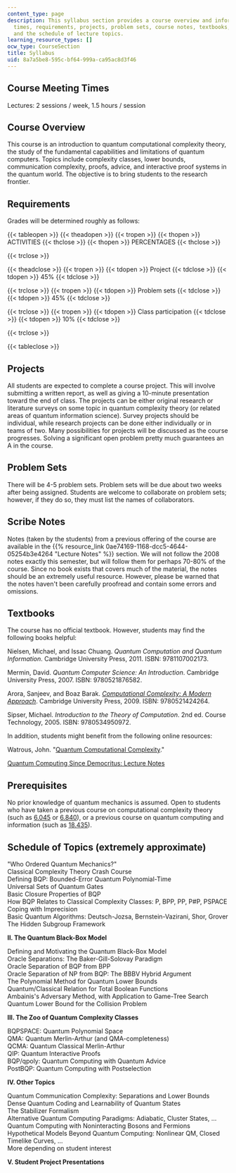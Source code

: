 ```yaml
---
content_type: page
description: This syllabus section provides a course overview and information on meeting
  times, requirements, projects, problem sets, course notes, textbooks, prerequisites,
  and the schedule of lecture topics.
learning_resource_types: []
ocw_type: CourseSection
title: Syllabus
uid: 8a7a5be8-595c-bf64-999a-ca95ac8d3f46
---
```


Course Meeting Times
--------------------

Lectures: 2 sessions / week, 1.5 hours / session

Course Overview
---------------

This course is an introduction to quantum computational complexity theory, the study of the fundamental capabilities and limitations of quantum computers. Topics include complexity classes, lower bounds, communication complexity, proofs, advice, and interactive proof systems in the quantum world. The objective is to bring students to the research frontier.

Requirements
------------

Grades will be determined roughly as follows:

{{< tableopen >}}
{{< theadopen >}}
{{< tropen >}}
{{< thopen >}}
ACTIVITIES
{{< thclose >}}
{{< thopen >}}
PERCENTAGES
{{< thclose >}}

{{< trclose >}}

{{< theadclose >}}
{{< tropen >}}
{{< tdopen >}}
Project
{{< tdclose >}}
{{< tdopen >}}
45%
{{< tdclose >}}

{{< trclose >}}
{{< tropen >}}
{{< tdopen >}}
Problem sets
{{< tdclose >}}
{{< tdopen >}}
45%
{{< tdclose >}}

{{< trclose >}}
{{< tropen >}}
{{< tdopen >}}
Class participation
{{< tdclose >}}
{{< tdopen >}}
10%
{{< tdclose >}}

{{< trclose >}}

{{< tableclose >}}

Projects
--------

All students are expected to complete a course project. This will involve submitting a written report, as well as giving a 10-minute presentation toward the end of class. The projects can be either original research or literature surveys on some topic in quantum complexity theory (or related areas of quantum information science). Survey projects should be individual, while research projects can be done either individually or in teams of two. Many possibilities for projects will be discussed as the course progresses. Solving a significant open problem pretty much guarantees an A in the course.

Problem Sets
------------

There will be 4-5 problem sets. Problem sets will be due about two weeks after being assigned. Students are welcome to collaborate on problem sets; however, if they do so, they must list the names of collaborators.

Scribe Notes
------------

Notes (taken by the students) from a previous offering of the course are available in the {{% resource_link 0ae74169-1168-dcc5-4644-05254b3e4264 "Lecture Notes" %}} section. We will not follow the 2008 notes exactly this semester, but will follow them for perhaps 70-80% of the course. Since no book exists that covers much of the material, the notes should be an extremely useful resource. However, please be warned that the notes haven't been carefully proofread and contain some errors and omissions.

Textbooks
---------

The course has no official textbook. However, students may find the following books helpful:

Nielsen, Michael, and Issac Chuang. _Quantum Computation and Quantum Information_. Cambridge University Press, 2011. ISBN: 9781107002173.

Mermin, David. _Quantum Computer Science: An Introduction_. Cambridge University Press, 2007. ISBN: 9780521876582.

Arora, Sanjeev, and Boaz Barak. [_Computational Complexity: A Modern Approach_](http://www.cs.princeton.edu/theory/complexity/). Cambridge University Press, 2009. ISBN: 9780521424264.

Sipser, Michael. _Introduction to the Theory of Computation_. 2nd ed. Course Technology, 2005. ISBN: 9780534950972.

In addition, students might benefit from the following online resources:

Watrous, John. "[Quantum Computational Complexity](http://arxiv.org/abs/0804.3401)."

[Quantum Computing Since Democritus: Lecture Notes](http://www.scottaaronson.com/democritus)

Prerequisites
-------------

No prior knowledge of quantum mechanics is assumed. Open to students who have taken a previous course on computational complexity theory (such as [6.045](/courses/6-045j-automata-computability-and-complexity-spring-2011) or [6.840](/courses/18-404j-theory-of-computation-fall-2006)), or a previous course on quantum computing and information (such as [18.435](/courses/18-435j-quantum-computation-fall-2003)).

Schedule of Topics (extremely approximate)
------------------------------------------

"Who Ordered Quantum Mechanics?"  
Classical Complexity Theory Crash Course  
Defining BQP: Bounded-Error Quantum Polynomial-Time  
Universal Sets of Quantum Gates  
Basic Closure Properties of BQP  
How BQP Relates to Classical Complexity Classes: P, BPP, PP, P#P, PSPACE  
Coping with Imprecision  
Basic Quantum Algorithms: Deutsch-Jozsa, Bernstein-Vazirani, Shor, Grover  
The Hidden Subgroup Framework

**II. The Quantum Black-Box Model**

Defining and Motivating the Quantum Black-Box Model  
Oracle Separations: The Baker-Gill-Solovay Paradigm  
Oracle Separation of BQP from BPP  
Oracle Separation of NP from BQP: The BBBV Hybrid Argument  
The Polynomial Method for Quantum Lower Bounds  
Quantum/Classical Relation for Total Boolean Functions  
Ambainis's Adversary Method, with Application to Game-Tree Search  
Quantum Lower Bound for the Collision Problem

**III. The Zoo of Quantum Complexity Classes**

BQPSPACE: Quantum Polynomial Space  
QMA: Quantum Merlin-Arthur (and QMA-completeness)  
QCMA: Quantum Classical Merlin-Arthur  
QIP: Quantum Interactive Proofs  
BQP/qpoly: Quantum Computing with Quantum Advice  
PostBQP: Quantum Computing with Postselection

**IV. Other Topics**

Quantum Communication Complexity: Separations and Lower Bounds  
Dense Quantum Coding and Learnability of Quantum States  
The Stabilizer Formalism  
Alternative Quantum Computing Paradigms: Adiabatic, Cluster States, ...  
Quantum Computing with Noninteracting Bosons and Fermions  
Hypothetical Models Beyond Quantum Computing: Nonlinear QM, Closed Timelike Curves, ...  
More depending on student interest

**V. Student Project Presentations**